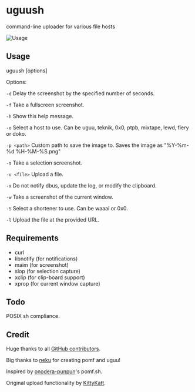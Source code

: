 # uguush

command-line uploader for various file hosts

![Usage](https://u.teknik.io/WldwN2.png)

## Usage

uguush [options]

Options:

`-d` Delay the screenshot by the specified number of seconds.

`-f` Take a fullscreen screenshot.

`-h` Show this help message.

`-o` Select a host to use. Can be uguu, teknik, 0x0, ptpb, mixtape, lewd, fiery or doko.

`-p <path>` Custom path to save the image to. Saves the image as "%Y-%m-%d %H-%M-%S.png"

`-s` Take a selection screenshot.

`-u <file>` Upload a file.

`-x` Do not notify dbus, update the log, or modify the clipboard.

`-w` Take a screenshot of the current window.

`-S` Select a shortener to use. Can be waaai or 0x0.

`-l` Upload the file at the provided URL.

## Requirements

- curl
- libnotify (for notifications)
- maim (for screenshot)
- slop (for selection capture)
- xclip (for clip-board support)
- xprop (for current window capture)

## Todo

POSIX sh compliance.

## Credit

Huge thanks to all [GitHub contributors](https://github.com/jschx/uguush/graphs/contributors).

Big thanks to [neku](https://github.com/nokonoko) for creating pomf and uguu!

Inspired by [onodera-punpun](https://github.com/onodera-punpun)'s pomf.sh.

Original upload functionality by [KittyKatt](https://github.com/KittyKatt).
